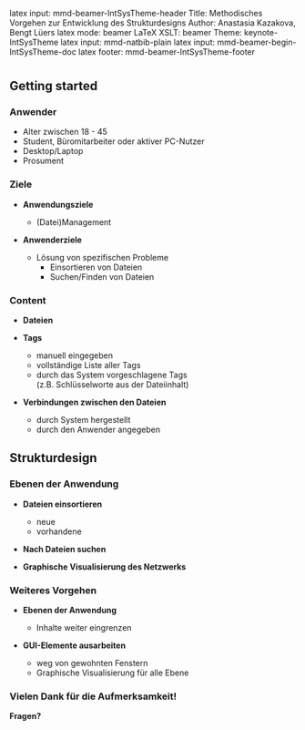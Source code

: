 latex input: mmd-beamer-IntSysTheme-header
Title: Methodisches Vorgehen zur Entwicklung des Strukturdesigns
Author: Anastasia Kazakova, Bengt Lüers
latex mode: beamer
LaTeX XSLT: beamer
Theme: keynote-IntSysTheme
latex input: mmd-natbib-plain
latex input: mmd-beamer-begin-IntSysTheme-doc
latex footer: mmd-beamer-IntSysTheme-footer


# #

## Getting started ##

### Anwender ###

- Alter zwischen 18 - 45 
- Student, Büromitarbeiter oder aktiver PC-Nutzer
- Desktop/Laptop
- Prosument

### Ziele ###

- **Anwendungsziele**
	- (Datei)Management

- **Anwenderziele**
	- Lösung von spezifischen Probleme
		- Einsortieren von Dateien
		- Suchen/Finden von Dateien

### Content ###

- **Dateien**
- **Tags**
	- manuell eingegeben
	- vollständige Liste aller Tags
	- durch das System vorgeschlagene Tags  
	(z.B. Schlüsselworte aus der Dateiinhalt)

- **Verbindungen zwischen den Dateien**
	- durch System hergestellt
	- durch den Anwender angegeben

## Strukturdesign ##

### Ebenen der Anwendung ###

- **Dateien einsortieren**
	- neue
	- vorhandene

- **Nach Dateien suchen**
- **Graphische Visualisierung des Netzwerks**
 
### Weiteres Vorgehen ###

- **Ebenen der Anwendung**
	- Inhalte weiter eingrenzen

- **GUI-Elemente ausarbeiten**
	- weg von gewohnten Fenstern
	- Graphische Visualisierung für alle Ebene


### Vielen Dank für die Aufmerksamkeit! ###


**Fragen?**





